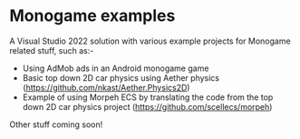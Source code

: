 # Monogame examples

A Visual Studio 2022 solution with various example projects for Monogame related stuff, such as:-

- Using AdMob ads in an Android monogame game
- Basic top down 2D car physics using Aether physics (https://github.com/nkast/Aether.Physics2D)
- Example of using Morpeh ECS by translating the code from the top down 2D car physics project (https://github.com/scellecs/morpeh)

Other stuff coming soon!
